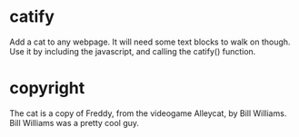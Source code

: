# catify

Add a cat to any webpage. It will need some text blocks to walk on though.  Use it by including the javascript, and calling the catify() function.

# copyright

The cat is a copy of Freddy, from the videogame Alleycat, by Bill Williams. Bill Williams was a pretty cool guy.
